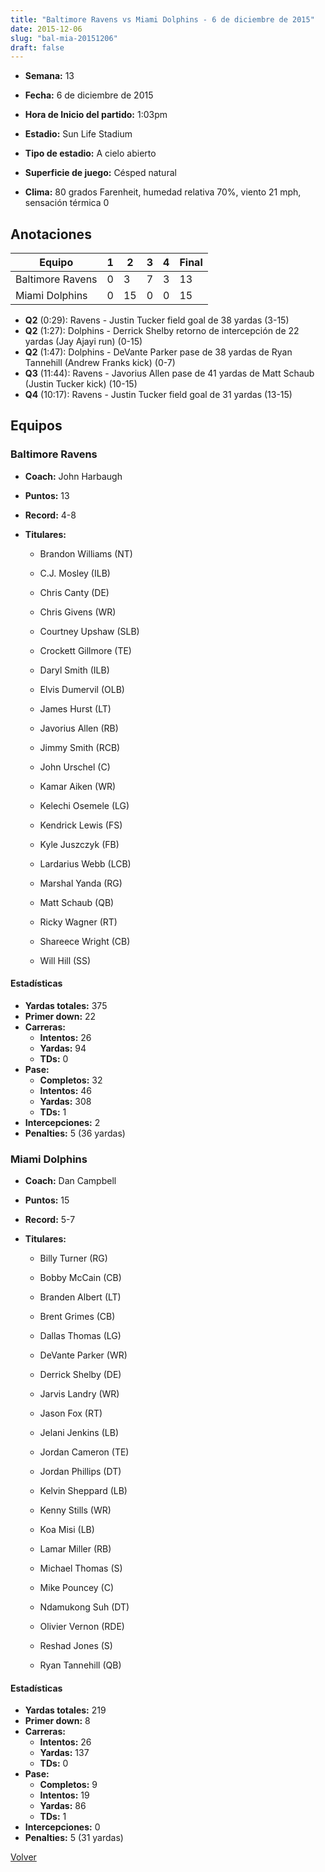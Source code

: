 ```yaml
---
title: "Baltimore Ravens vs Miami Dolphins - 6 de diciembre de 2015"
date: 2015-12-06
slug: "bal-mia-20151206"
draft: false
---
```


* **Semana:** 13
* **Fecha:** 6 de diciembre de 2015

* **Hora de Inicio del partido:** 1:03pm
* **Estadio:** Sun Life Stadium
* **Tipo de estadio:** A cielo abierto
* **Superficie de juego:** Césped natural
* **Clima:** 80 grados Farenheit, humedad relativa 70%, viento 21 mph, sensación térmica 0





## Anotaciones
| Equipo | 1 | 2 | 3 | 4 | Final |
|--------|---|---|---|---|-------|
| Baltimore Ravens  | 0 | 3 | 7 | 3  | 13 |
| Miami Dolphins  | 0 | 15 | 0 | 0  | 15 |
* **Q2** (0:29): Ravens - Justin Tucker field goal de 38 yardas (3-15)
* **Q2** (1:27): Dolphins - Derrick Shelby retorno de intercepción de 22 yardas (Jay Ajayi run) (0-15)
* **Q2** (1:47): Dolphins - DeVante Parker pase de 38 yardas de Ryan Tannehill (Andrew Franks kick) (0-7)
* **Q3** (11:44): Ravens - Javorius Allen pase de 41 yardas de Matt Schaub (Justin Tucker kick) (10-15)
* **Q4** (10:17): Ravens - Justin Tucker field goal de 31 yardas (13-15)


## Equipos


### Baltimore Ravens
* **Coach:** John Harbaugh
* **Puntos:** 13
* **Record:** 4-8
* **Titulares:** 

  * Brandon Williams (NT) 

  * C.J. Mosley (ILB) 

  * Chris Canty (DE) 

  * Chris Givens (WR) 

  * Courtney Upshaw (SLB) 

  * Crockett Gillmore (TE) 

  * Daryl Smith (ILB) 

  * Elvis Dumervil (OLB) 

  * James Hurst (LT) 

  * Javorius Allen (RB) 

  * Jimmy Smith (RCB) 

  * John Urschel (C) 

  * Kamar Aiken (WR) 

  * Kelechi Osemele (LG) 

  * Kendrick Lewis (FS) 

  * Kyle Juszczyk (FB) 

  * Lardarius Webb (LCB) 

  * Marshal Yanda (RG) 

  * Matt Schaub (QB) 

  * Ricky Wagner (RT) 

  * Shareece Wright (CB) 

  * Will Hill (SS) 

#### Estadísticas
* **Yardas totales:** 375
* **Primer down:** 22
* **Carreras:**
  * **Intentos:** 26
  * **Yardas:** 94
  * **TDs:** 0
* **Pase:**
  * **Completos:** 32
  * **Intentos:** 46
  * **Yardas:** 308
  * **TDs:** 1
* **Intercepciones:** 2
* **Penalties:** 5 (36 yardas)

### Miami Dolphins
* **Coach:** Dan Campbell
* **Puntos:** 15
* **Record:** 5-7
* **Titulares:** 

  * Billy Turner (RG) 

  * Bobby McCain (CB) 

  * Branden Albert (LT) 

  * Brent Grimes (CB) 

  * Dallas Thomas (LG) 

  * DeVante Parker (WR) 

  * Derrick Shelby (DE) 

  * Jarvis Landry (WR) 

  * Jason Fox (RT) 

  * Jelani Jenkins (LB) 

  * Jordan Cameron (TE) 

  * Jordan Phillips (DT) 

  * Kelvin Sheppard (LB) 

  * Kenny Stills (WR) 

  * Koa Misi (LB) 

  * Lamar Miller (RB) 

  * Michael Thomas (S) 

  * Mike Pouncey (C) 

  * Ndamukong Suh (DT) 

  * Olivier Vernon (RDE) 

  * Reshad Jones (S) 

  * Ryan Tannehill (QB) 

#### Estadísticas
* **Yardas totales:** 219
* **Primer down:** 8
* **Carreras:**
  * **Intentos:** 26
  * **Yardas:** 137
  * **TDs:** 0
* **Pase:**
  * **Completos:** 9
  * **Intentos:** 19
  * **Yardas:** 86
  * **TDs:** 1
* **Intercepciones:** 0
* **Penalties:** 5 (31 yardas)


[Volver](/historia/2015)
